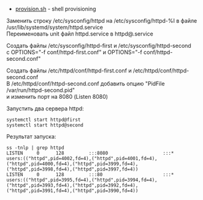 * [provision.sh](provision.sh) - shell provisioning

Заменить строку /etc/sysconfig/httpd на /etc/sysconfig/httpd-%I в файле /usr/lib/systemd/system/httpd.service  
Переименовать unit файл httpd.service в httpd@.service  

Создать файлы /etc/sysconfig/httpd-first и /etc/sysconfig/httpd-second  
с OPTIONS="-f conf/httpd-first.conf" и OPTIONS="-f conf/httpd-second.conf"  

Создать файлы /etc/httpd/conf/httpd-first.conf и /etc/httpd/conf/httpd-second.conf  
В /etc/httpd/conf/httpd-second.conf добавить опцию "PidFile /var/run/httpd-second.pid"  
и изменить порт на 8080 (Listen 8080)

Запустить два сервера httpd:

    systemctl start httpd@first
    systemctl start httpd@second

Результат запуска:

    ss -tnlp | grep httpd
    LISTEN     0      128         :::8080                    :::*                   users:(("httpd",pid=4002,fd=4),("httpd",pid=4001,fd=4),("httpd",pid=4000,fd=4),("httpd",pid=3999,fd=4),("httpd",pid=3998,fd=4),("httpd",pid=3997,fd=4))
    LISTEN     0      128         :::80                      :::*                   users:(("httpd",pid=3995,fd=4),("httpd",pid=3994,fd=4),("httpd",pid=3993,fd=4),("httpd",pid=3992,fd=4),("httpd",pid=3991,fd=4),("httpd",pid=3990,fd=4))
